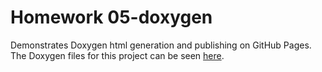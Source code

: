 # Homework 05-doxygen
Demonstrates Doxygen html generation and publishing on GitHub Pages. The Doxygen files for this project can be seen [here](https://https://github.com/mrbrandonyi/doxygen/).

